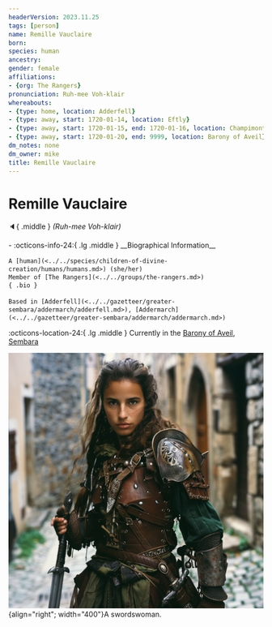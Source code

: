 ```yaml
---
headerVersion: 2023.11.25
tags: [person]
name: Remille Vauclaire
born:
species: human
ancestry:
gender: female
affiliations:
- {org: The Rangers}
pronunciation: Ruh-mee Voh-klair
whereabouts:
- {type: home, location: Adderfell}
- {type: away, start: 1720-01-14, location: Eftly}
- {type: away, start: 1720-01-15, end: 1720-01-16, location: Champimont}
- {type: away, start: 1720-01-20, end: 9999, location: Barony of Aveil}
dm_notes: none
dm_owner: mike
title: Remille Vauclaire
---
```

# Remille Vauclaire
:speaker:{ .middle } *(Ruh-mee Voh-klair)*  
<div class="grid cards ext-narrow-margin ext-one-column" markdown>
- :octicons-info-24:{ .lg .middle } __Biographical Information__

    A [human](<../../species/children-of-divine-creation/humans/humans.md>) (she/her)  
    Member of [The Rangers](<../../groups/the-rangers.md>)  
    { .bio }

    Based in [Adderfell](<../../gazetteer/greater-sembara/addermarch/adderfell.md>), [Addermarch](<../../gazetteer/greater-sembara/addermarch/addermarch.md>)
</div>

:octicons-location-24:{ .lg .middle } Currently in the [Barony of Aveil](<../../gazetteer/greater-sembara/sembara/barony-of-aveil/barony-of-aveil.md>), [Sembara](<../../gazetteer/greater-sembara/sembara/sembara.md>)


![Remille Vauclaire](../../assets/remille-vauclaire.png){align="right"; width="400"}A swordswoman. 

